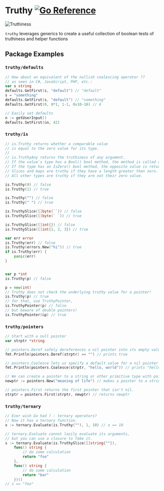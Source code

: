 # Truthy [![Go Reference](https://pkg.go.dev/badge/github.com/carlmjohnson/truthy.svg)](https://pkg.go.dev/github.com/carlmjohnson/truthy)

![Truthiness](https://user-images.githubusercontent.com/222245/136619462-f2bc5858-067f-4277-a813-b95c64b3cdac.png)

`truthy` leverages generics to create a useful collection of boolean tests of truthiness and helper functions

## Package Examples

### `truthy/defaults`
```go
// How about an equivalent of the nullish coalescing operator ??
// as seen in C#, JavaScript, PHP, etc.:
var s string
defaults.GetFirst(s, "default") // "default"
s = "something"
defaults.GetFirst(s, "default") // "something"
defaults.GetFirst(0, 0*1, 1-1, 0x10-10) // 6

// Easily set defaults
n := getUserInput()
defaults.SetFirst(&n, 42)
```

### `truthy/is`
```go
// is.Truthy returns whether a comparable value
// is equal to the zero value for its type.
//
// is.TruthyAny returns the truthiness of any argument.
// If the value's type has a Bool() bool method, the method is called and returned.
// If the type has an IsZero() bool method, the opposite value is returned.
// Slices and maps are truthy if they have a length greater than zero.
// All other types are truthy if they are not their zero value.

is.Truthy(0) // false
is.Truthy(1) // true

is.Truthy("") // false
is.Truthy(" ") // true

is.TruthySlice([]byte(``)) // false
is.TruthySlice([]byte(` `)) // true

is.TruthySlice([]int{}) // false
is.TruthySlice([]int{1, 2, 3}) // true

var err error
is.Truthy(err) // false
is.Truthy(errors.New("hi")) // true
if is.Truthy(err) {
	panic(err)
}


var p *int
is.Truthy(p) // false

p = new(int)
// Truthy does not check the underlying truthy value for a pointer!
is.Truthy(p) // true
// for that, use TruthyPointer,
is.TruthyPointer(p) // false
// but beware of double pointers!
is.TruthyPointer(&p) // true
```

### `truthy/pointers`
```go
// Start with a null pointer
var strptr *string

// pointers.Deref safely dereferences a nil pointer into its empty value
fmt.Println(pointers.Deref(strptr) == "") // prints true

// pointers.Coalesce lets us specify a default value for a nil pointer
fmt.Println(pointers.Coalesce(strptr, "hello, world")) // prints "hello, world"

// We can create a pointer to a string or other primitive type with pointers.New
newptr := pointers.New("meaning of life") // makes a pointer to a string, wow!

// pointers.First returns the first pointer that isn't nil.
strptr = pointers.First(strptr, newptr) // returns newptr
```

### `truthy/ternary`
```go
// Ever wish Go had ? : ternary operators?
// Now it has a ternary function.
x := ternary.Evaluate(is.Truthy(""), 1, 10) // x == 10

// ternary.Evaluate cannot lazily evaluate its arguments,
// but you can use a closure to fake it.
s := ternary.Evaluate(is.TruthySlice([]string{""}),
	func() string {
		// do some calculation
		return "foo"
	},
	func() string {
		// do some calculation
		return "bar"
	})()
// s == "foo"
```
